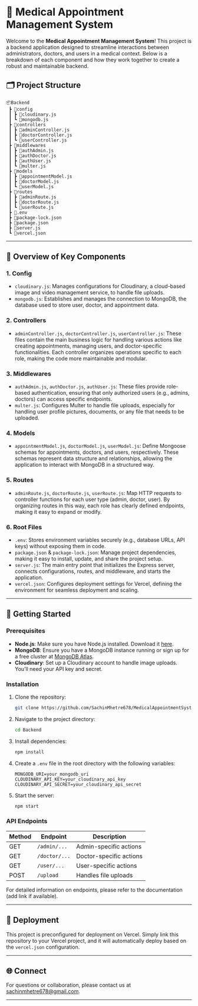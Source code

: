 # 🏥 Medical Appointment Management System

Welcome to the **Medical Appointment Management System**! This project is a backend application designed to streamline interactions between administrators, doctors, and users in a medical context. Below is a breakdown of each component and how they work together to create a robust and maintainable backend.

## 🗂️ Project Structure

```plaintext
📦Backend
 ┣ 📂config
 ┃ ┣ 📜cloudinary.js
 ┃ ┗ 📜mongodb.js
 ┣ 📂controllers
 ┃ ┣ 📜adminController.js
 ┃ ┣ 📜doctorController.js
 ┃ ┗ 📜userController.js
 ┣ 📂middlewares
 ┃ ┣ 📜authAdmin.js
 ┃ ┣ 📜authDoctor.js
 ┃ ┣ 📜authUser.js
 ┃ ┗ 📜multer.js
 ┣ 📂models
 ┃ ┣ 📜appointmentModel.js
 ┃ ┣ 📜doctorModel.js
 ┃ ┗ 📜userModel.js
 ┣ 📂routes
 ┃ ┣ 📜adminRoute.js
 ┃ ┣ 📜doctorRoute.js
 ┃ ┗ 📜userRoute.js
 ┣ 📜.env
 ┣ 📜package-lock.json
 ┣ 📜package.json
 ┣ 📜server.js
 ┗ 📜vercel.json
```

---

## 📖 Overview of Key Components

### 1. **Config**
   - `cloudinary.js`: Manages configurations for Cloudinary, a cloud-based image and video management service, to handle file uploads.
   - `mongodb.js`: Establishes and manages the connection to MongoDB, the database used to store user, doctor, and appointment data.

### 2. **Controllers**
   - `adminController.js`, `doctorController.js`, `userController.js`: These files contain the main business logic for handling various actions like creating appointments, managing users, and doctor-specific functionalities. Each controller organizes operations specific to each role, making the code more maintainable and modular.

### 3. **Middlewares**
   - `authAdmin.js`, `authDoctor.js`, `authUser.js`: These files provide role-based authentication, ensuring that only authorized users (e.g., admins, doctors) can access specific endpoints.
   - `multer.js`: Configures Multer to handle file uploads, especially for handling user profile pictures, documents, or any file that needs to be uploaded.

### 4. **Models**
   - `appointmentModel.js`, `doctorModel.js`, `userModel.js`: Define Mongoose schemas for appointments, doctors, and users, respectively. These schemas represent data structure and relationships, allowing the application to interact with MongoDB in a structured way.

### 5. **Routes**
   - `adminRoute.js`, `doctorRoute.js`, `userRoute.js`: Map HTTP requests to controller functions for each user type (admin, doctor, user). By organizing routes in this way, each role has clearly defined endpoints, making it easy to expand or modify.

### 6. **Root Files**
   - `.env`: Stores environment variables securely (e.g., database URLs, API keys) without exposing them in code.
   - `package.json` & `package-lock.json`: Manage project dependencies, making it easy to install, update, and share the project setup.
   - `server.js`: The main entry point that initializes the Express server, connects configurations, routes, and middleware, and starts the application.
   - `vercel.json`: Configures deployment settings for Vercel, defining the environment for seamless deployment and scaling.

---

## 🚀 Getting Started

### Prerequisites

- **Node.js**: Make sure you have Node.js installed. Download it [here](https://nodejs.org/).
- **MongoDB**: Ensure you have a MongoDB instance running or sign up for a free cluster at [MongoDB Atlas](https://www.mongodb.com/atlas).
- **Cloudinary**: Set up a Cloudinary account to handle image uploads. You’ll need your API key and secret.

### Installation

1. Clone the repository:
   ```bash
   git clone https://github.com/SachinMhetre678/MedicalAppointmentSystem.git
   ```
2. Navigate to the project directory:
   ```bash
   cd Backend
   ```
3. Install dependencies:
   ```bash
   npm install
   ```
4. Create a `.env` file in the root directory with the following variables:
   ```plaintext
   MONGODB_URI=your_mongodb_uri
   CLOUDINARY_API_KEY=your_cloudinary_api_key
   CLOUDINARY_API_SECRET=your_cloudinary_api_secret
   ```

5. Start the server:
   ```bash
   npm start
   ```

### API Endpoints

| Method | Endpoint           | Description                     |
|--------|---------------------|---------------------------------|
| GET    | `/admin/...`        | Admin-specific actions         |
| GET    | `/doctor/...`       | Doctor-specific actions        |
| GET    | `/user/...`         | User-specific actions          |
| POST   | `/upload`           | Handles file uploads           |

For detailed information on endpoints, please refer to the documentation (add link if available).

---

## 📂 Deployment

This project is preconfigured for deployment on Vercel. Simply link this repository to your Vercel project, and it will automatically deploy based on the `vercel.json` configuration.

---

## 🌐 Connect

For questions or collaboration, please contact us at sachinmhetre678@gmail.com.

---
